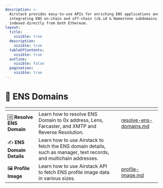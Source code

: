 ```yaml
---
description: >-
  Airstack provides easy-to-use APIs for enriching ENS applications and
  integrating ENS on-chain and off-chain (cb.id & Namestone subdomains) data
  indexed directly from both Ethereum.
layout:
  title:
    visible: true
  description:
    visible: true
  tableOfContents:
    visible: true
  outline:
    visible: false
  pagination:
    visible: true
---
```


# 🔷 ENS Domains

<table data-view="cards"><thead><tr><th></th><th></th><th></th><th data-hidden data-card-target data-type="content-ref"></th></tr></thead><tbody><tr><td><span data-gb-custom-inline data-tag="emoji" data-code="1f194">🆔</span> <strong>Resolve ENS Domain</strong></td><td>Learn how to resolve ENS Domain to 0x address, Lens, Farcaster, and XMTP and Reverse Resolution.</td><td></td><td><a href="resolve-ens-domains.md">resolve-ens-domains.md</a></td></tr><tr><td><span data-gb-custom-inline data-tag="emoji" data-code="270d">✍</span> <strong>ENS Domain Details</strong></td><td>Learn how to use Airstack to fetch the ENS domain details, such as manager, text records, and multichain addresses.</td><td></td><td></td></tr><tr><td><span data-gb-custom-inline data-tag="emoji" data-code="1f5bc">🖼</span> <strong>Profile Image</strong></td><td>Learn how to use Airstack API to fetch ENS profile image data in various sizes.</td><td></td><td><a href="profile-image.md">profile-image.md</a></td></tr></tbody></table>
